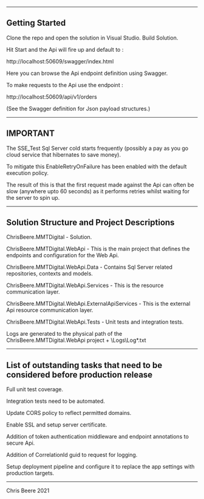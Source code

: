 ---------------
Getting Started
---------------

Clone the repo and open the solution in Visual Studio. Build Solution.

Hit Start and the Api will fire up and default to :

http://localhost:50609/swagger/index.html 

Here you can browse the Api endpoint definition using Swagger.


To make requests to the Api use the endpoint :

http://localhost:50609/api/v1/orders

(See the Swagger definition for Json payload structures.)

---------
IMPORTANT
---------

The SSE_Test Sql Server cold starts frequently (possibly a pay as you go cloud service that hibernates to save money).

To mitigate this EnableRetryOnFailure has been enabled with the default execution policy. 

The result of this is that the first request made against the Api can often be slow (anywhere upto 60 seconds) as it performs retries whilst waiting for the server to spin up.

-------------------------------------------
Solution Structure and Project Descriptions
-------------------------------------------
ChrisBeere.MMTDigital - Solution.

ChrisBeere.MMTDigital.WebApi - This is the main project that defines the endpoints and configuration for the Web Api.

ChrisBeere.MMTDigital.WebApi.Data - Contains Sql Server related repositories, contexts and models.

ChrisBeere.MMTDigital.WebApi.Services - This is the resource communication layer.

ChrisBeere.MMTDigital.WebApi.ExternalApiServices - This is the external Api resource communication layer.

ChrisBeere.MMTDigital.WebApi.Tests - Unit tests and integration tests.

Logs are generated to the physical path of the ChrisBeere.MMTDigital.WebApi project + \Logs\Log*.txt

-------------------------------------------------------------------------------
List of outstanding tasks that need to be considered before production release
-------------------------------------------------------------------------------

Full unit test coverage.

Integration tests need to be automated.

Update CORS policy to reflect permitted domains.

Enable SSL and setup server certificate.

Addition of token authentication middleware and endpoint annotations to secure Api.

Addition of CorrelationId guid to request for logging.

Setup deployment pipeline and configure it to replace the app settings with production targets.

----------------
Chris Beere 2021
